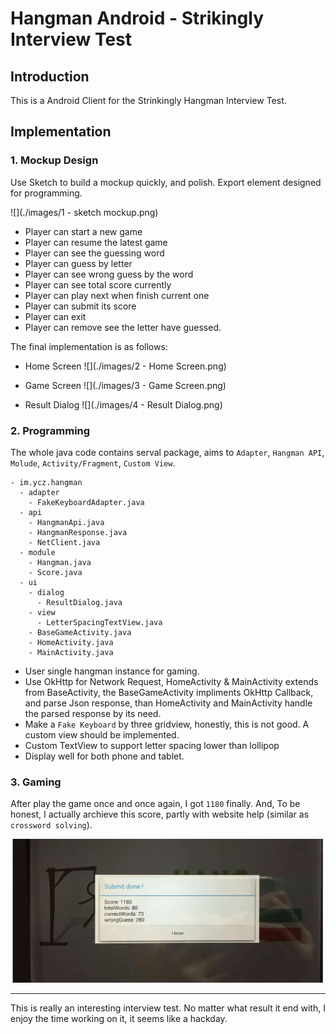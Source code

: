 # Hangman Android - Strikingly Interview Test

## Introduction
This is a Android Client for the Strinkingly Hangman Interview Test. 

## Implementation

### 1. Mockup Design
Use Sketch to build a mockup quickly, and polish. Export element designed for programming.

![](./images/1 - sketch mockup.png)

* Player can start a new game
* Player can resume the latest game
* Player can see the guessing word
* Player can guess by letter
* Player can see wrong guess by the word
* Player can see total score currently
* Player can play next when finish current one
* Player can submit its score
* Player can exit
* Player can remove see the letter have guessed.

The final implementation is as follows:

* Home Screen
![](./images/2 - Home Screen.png)

* Game Screen
![](./images/3 - Game Screen.png)

* Result Dialog
![](./images/4 - Result Dialog.png)

### 2. Programming
 The whole java code contains serval package, aims to `Adapter`, `Hangman API`, `Molude`, `Activity/Fragment`, `Custom View`.
 
```
- im.ycz.hangman
  - adapter
	- FakeKeyboardAdapter.java
  - api
    - HangmanApi.java
    - HangmanResponse.java
    - NetClient.java
  - module
    - Hangman.java
    - Score.java
  - ui
    - dialog
	  - ResultDialog.java
	- view
	  - LetterSpacingTextView.java
	- BaseGameActivity.java
	- HomeActivity.java
	- MainActivity.java
```

* User single hangman instance for gaming.
* Use OkHttp for Network Request, HomeActivity & MainActivity extends from BaseActivity, the BaseGameActivity impliments OkHttp Callback, and parse Json response, than HomeActivity and MainActivity handle the parsed response by its need.
* Make a `Fake Keyboard` by three gridview, honestly, this is not good. A custom view should be implemented.
* Custom TextView to support letter spacing lower than lollipop
* Display well for both phone and tablet.

### 3. Gaming

After play the game once and once again, I got `1180` finally. And, To be honest, I actually archieve this score, partly with website help (similar as `crossword solving`). 

![](./images/submit_score.png)

---

This is really an interesting interview test. No matter what result it end with, I enjoy the time working on it, it seems like a hackday.
